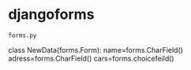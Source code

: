 # djangoforms

`forms.py`

class NewData(forms.Form):
    name=forms.CharField()
    adress=forms.CharField()
    cars=forms.choicefeild()

